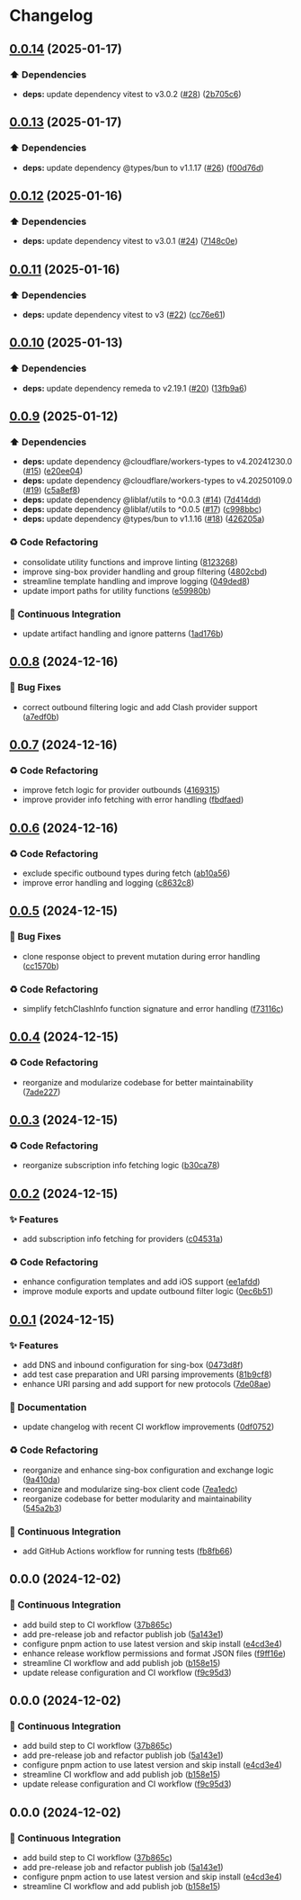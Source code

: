 # Changelog

## [0.0.14](https://github.com/liblaf/sub-converter/compare/v0.0.13...v0.0.14) (2025-01-17)


### ⬆️ Dependencies

* **deps:** update dependency vitest to v3.0.2 ([#28](https://github.com/liblaf/sub-converter/issues/28)) ([2b705c6](https://github.com/liblaf/sub-converter/commit/2b705c6672ff495545b8d6f525b0db927b1878a2))

## [0.0.13](https://github.com/liblaf/sub-converter/compare/v0.0.12...v0.0.13) (2025-01-17)


### ⬆️ Dependencies

* **deps:** update dependency @types/bun to v1.1.17 ([#26](https://github.com/liblaf/sub-converter/issues/26)) ([f00d76d](https://github.com/liblaf/sub-converter/commit/f00d76d157aeed7527e745805f7a148d7e052302))

## [0.0.12](https://github.com/liblaf/sub-converter/compare/v0.0.11...v0.0.12) (2025-01-16)


### ⬆️ Dependencies

* **deps:** update dependency vitest to v3.0.1 ([#24](https://github.com/liblaf/sub-converter/issues/24)) ([7148c0e](https://github.com/liblaf/sub-converter/commit/7148c0e359e0cc62113e2d35bfc08c02dbfc0006))

## [0.0.11](https://github.com/liblaf/sub-converter/compare/v0.0.10...v0.0.11) (2025-01-16)


### ⬆️ Dependencies

* **deps:** update dependency vitest to v3 ([#22](https://github.com/liblaf/sub-converter/issues/22)) ([cc76e61](https://github.com/liblaf/sub-converter/commit/cc76e61997b85ac1a0a9ad425c9d2877f7a928a8))

## [0.0.10](https://github.com/liblaf/sub-converter/compare/v0.0.9...v0.0.10) (2025-01-13)


### ⬆️ Dependencies

* **deps:** update dependency remeda to v2.19.1 ([#20](https://github.com/liblaf/sub-converter/issues/20)) ([13fb9a6](https://github.com/liblaf/sub-converter/commit/13fb9a6eb19de64c6125d731ad36c2aa09e0b382))

## [0.0.9](https://github.com/liblaf/sub-converter/compare/v0.0.8...v0.0.9) (2025-01-12)


### ⬆️ Dependencies

* **deps:** update dependency @cloudflare/workers-types to v4.20241230.0 ([#15](https://github.com/liblaf/sub-converter/issues/15)) ([e20ee04](https://github.com/liblaf/sub-converter/commit/e20ee045a8e87d6c122d214aec6a57319d92feb0))
* **deps:** update dependency @cloudflare/workers-types to v4.20250109.0 ([#19](https://github.com/liblaf/sub-converter/issues/19)) ([c5a8ef8](https://github.com/liblaf/sub-converter/commit/c5a8ef8796b80bc9af528f5480927734deda261b))
* **deps:** update dependency @liblaf/utils to ^0.0.3 ([#14](https://github.com/liblaf/sub-converter/issues/14)) ([7d414dd](https://github.com/liblaf/sub-converter/commit/7d414dd6f3041aa37e74e9590d0764e39b810809))
* **deps:** update dependency @liblaf/utils to ^0.0.5 ([#17](https://github.com/liblaf/sub-converter/issues/17)) ([c998bbc](https://github.com/liblaf/sub-converter/commit/c998bbcc0fc46ddb0585995050df60fed8c1c670))
* **deps:** update dependency @types/bun to v1.1.16 ([#18](https://github.com/liblaf/sub-converter/issues/18)) ([426205a](https://github.com/liblaf/sub-converter/commit/426205a6e564506907ac852d50275abf983bd150))


### ♻ Code Refactoring

* consolidate utility functions and improve linting ([8123268](https://github.com/liblaf/sub-converter/commit/81232687bb2e58d5ff424e3d55898ff93046366b))
* improve sing-box provider handling and group filtering ([4802cbd](https://github.com/liblaf/sub-converter/commit/4802cbd4eca8aad192840110b566b0f1f94e049a))
* streamline template handling and improve logging ([049ded8](https://github.com/liblaf/sub-converter/commit/049ded857506d57e81b45f2c3fd9af64e239fb0e))
* update import paths for utility functions ([e59980b](https://github.com/liblaf/sub-converter/commit/e59980b2f7feb99398afd28b0dc3a754fd20817c))


### 🔧 Continuous Integration

* update artifact handling and ignore patterns ([1ad176b](https://github.com/liblaf/sub-converter/commit/1ad176b2de0983c11979395d2d9f7b15f7e71958))

## [0.0.8](https://github.com/liblaf/sub-converter/compare/v0.0.7...v0.0.8) (2024-12-16)

### 🐛 Bug Fixes

- correct outbound filtering logic and add Clash provider support ([a7edf0b](https://github.com/liblaf/sub-converter/commit/a7edf0bca4e7e4dd60000666dfb8619df3ef2bf7))

## [0.0.7](https://github.com/liblaf/sub-converter/compare/v0.0.6...v0.0.7) (2024-12-16)

### ♻ Code Refactoring

- improve fetch logic for provider outbounds ([4169315](https://github.com/liblaf/sub-converter/commit/4169315f153b03fe72be399a76923a951c15f0d1))
- improve provider info fetching with error handling ([fbdfaed](https://github.com/liblaf/sub-converter/commit/fbdfaed9e843b72f2157742ad99d0735f1725a7b))

## [0.0.6](https://github.com/liblaf/sub-converter/compare/v0.0.5...v0.0.6) (2024-12-16)

### ♻ Code Refactoring

- exclude specific outbound types during fetch ([ab10a56](https://github.com/liblaf/sub-converter/commit/ab10a567cac8426ed4a1b376de23e25167ba5140))
- improve error handling and logging ([c8632c8](https://github.com/liblaf/sub-converter/commit/c8632c85a00b8e14f48cfe41b7009df4a991f0c7))

## [0.0.5](https://github.com/liblaf/sub-converter/compare/v0.0.4...v0.0.5) (2024-12-15)

### 🐛 Bug Fixes

- clone response object to prevent mutation during error handling ([cc1570b](https://github.com/liblaf/sub-converter/commit/cc1570b0d933298aa9838dd1cd148e6d3bb771a1))

### ♻ Code Refactoring

- simplify fetchClashInfo function signature and error handling ([f73116c](https://github.com/liblaf/sub-converter/commit/f73116c16a5f74649810016d82c7abc178917f29))

## [0.0.4](https://github.com/liblaf/sub-converter/compare/v0.0.3...v0.0.4) (2024-12-15)

### ♻ Code Refactoring

- reorganize and modularize codebase for better maintainability ([7ade227](https://github.com/liblaf/sub-converter/commit/7ade227b8264853fe14c9bbc345ff1c0176c911e))

## [0.0.3](https://github.com/liblaf/sub-converter/compare/v0.0.2...v0.0.3) (2024-12-15)

### ♻ Code Refactoring

- reorganize subscription info fetching logic ([b30ca78](https://github.com/liblaf/sub-converter/commit/b30ca78f5a20c7cede9cfe6591a187e5bce25624))

## [0.0.2](https://github.com/liblaf/sub-converter/compare/v0.0.1...v0.0.2) (2024-12-15)

### ✨ Features

- add subscription info fetching for providers ([c04531a](https://github.com/liblaf/sub-converter/commit/c04531a52be7b55d7dd5f4a1b43110c90cf074a4))

### ♻ Code Refactoring

- enhance configuration templates and add iOS support ([ee1afdd](https://github.com/liblaf/sub-converter/commit/ee1afdd46b68bddec9810d615a5cf0c0153edbdc))
- improve module exports and update outbound filter logic ([0ec6b51](https://github.com/liblaf/sub-converter/commit/0ec6b5170a99d0738dda8ce900036625fffd3310))

## [0.0.1](https://github.com/liblaf/sub-converter/compare/v0.0.0...v0.0.1) (2024-12-15)

### ✨ Features

- add DNS and inbound configuration for sing-box ([0473d8f](https://github.com/liblaf/sub-converter/commit/0473d8f2ec56b49127c3d9532d3a1389f0040525))
- add test case preparation and URI parsing improvements ([81b9cf8](https://github.com/liblaf/sub-converter/commit/81b9cf81d978f49f07e78ed6b648253934ad47c4))
- enhance URI parsing and add support for new protocols ([7de08ae](https://github.com/liblaf/sub-converter/commit/7de08aecb236debbb85bccde95777369438afafc))

### 📝 Documentation

- update changelog with recent CI workflow improvements ([0df0752](https://github.com/liblaf/sub-converter/commit/0df07524035cf4f3374f4f4415fc0a8818948805))

### ♻ Code Refactoring

- reorganize and enhance sing-box configuration and exchange logic ([9a410da](https://github.com/liblaf/sub-converter/commit/9a410dabd4ce82d614d939a0eb39a9c2e1d6f423))
- reorganize and modularize sing-box client code ([7ea1edc](https://github.com/liblaf/sub-converter/commit/7ea1edc201573b00ae63459a1dc1b89ad0d81b16))
- reorganize codebase for better modularity and maintainability ([545a2b3](https://github.com/liblaf/sub-converter/commit/545a2b34afee7cbaf955470103a056405ab656a7))

### 🔧 Continuous Integration

- add GitHub Actions workflow for running tests ([fb8fb66](https://github.com/liblaf/sub-converter/commit/fb8fb66702c6169e6f3f22d45259f202ae4a1f52))

## 0.0.0 (2024-12-02)

### 🔧 Continuous Integration

- add build step to CI workflow ([37b865c](https://github.com/liblaf/sub-converter/commit/37b865c69a15f1162399a87b9b1da4cbc02448fa))
- add pre-release job and refactor publish job ([5a143e1](https://github.com/liblaf/sub-converter/commit/5a143e1c33bdfe129d40c4382450d07e975c336b))
- configure pnpm action to use latest version and skip install ([e4cd3e4](https://github.com/liblaf/sub-converter/commit/e4cd3e4a67ef9ea9233853fdb120bf45c8d85fb7))
- enhance release workflow permissions and format JSON files ([f9ff16e](https://github.com/liblaf/sub-converter/commit/f9ff16ebfa2c4518d650c8d32467221f3152f668))
- streamline CI workflow and add publish job ([b158e15](https://github.com/liblaf/sub-converter/commit/b158e152e28204b3753862154903533dc5c20721))
- update release configuration and CI workflow ([f9c95d3](https://github.com/liblaf/sub-converter/commit/f9c95d348d8d39f82b86be779441f0928e88e60f))

## 0.0.0 (2024-12-02)

### 🔧 Continuous Integration

- add build step to CI workflow ([37b865c](https://github.com/liblaf/sub-converter/commit/37b865c69a15f1162399a87b9b1da4cbc02448fa))
- add pre-release job and refactor publish job ([5a143e1](https://github.com/liblaf/sub-converter/commit/5a143e1c33bdfe129d40c4382450d07e975c336b))
- configure pnpm action to use latest version and skip install ([e4cd3e4](https://github.com/liblaf/sub-converter/commit/e4cd3e4a67ef9ea9233853fdb120bf45c8d85fb7))
- streamline CI workflow and add publish job ([b158e15](https://github.com/liblaf/sub-converter/commit/b158e152e28204b3753862154903533dc5c20721))
- update release configuration and CI workflow ([f9c95d3](https://github.com/liblaf/sub-converter/commit/f9c95d348d8d39f82b86be779441f0928e88e60f))

## 0.0.0 (2024-12-02)

### 🔧 Continuous Integration

- add build step to CI workflow ([37b865c](https://github.com/liblaf/sub-converter/commit/37b865c69a15f1162399a87b9b1da4cbc02448fa))
- add pre-release job and refactor publish job ([5a143e1](https://github.com/liblaf/sub-converter/commit/5a143e1c33bdfe129d40c4382450d07e975c336b))
- configure pnpm action to use latest version and skip install ([e4cd3e4](https://github.com/liblaf/sub-converter/commit/e4cd3e4a67ef9ea9233853fdb120bf45c8d85fb7))
- streamline CI workflow and add publish job ([b158e15](https://github.com/liblaf/sub-converter/commit/b158e152e28204b3753862154903533dc5c20721))
